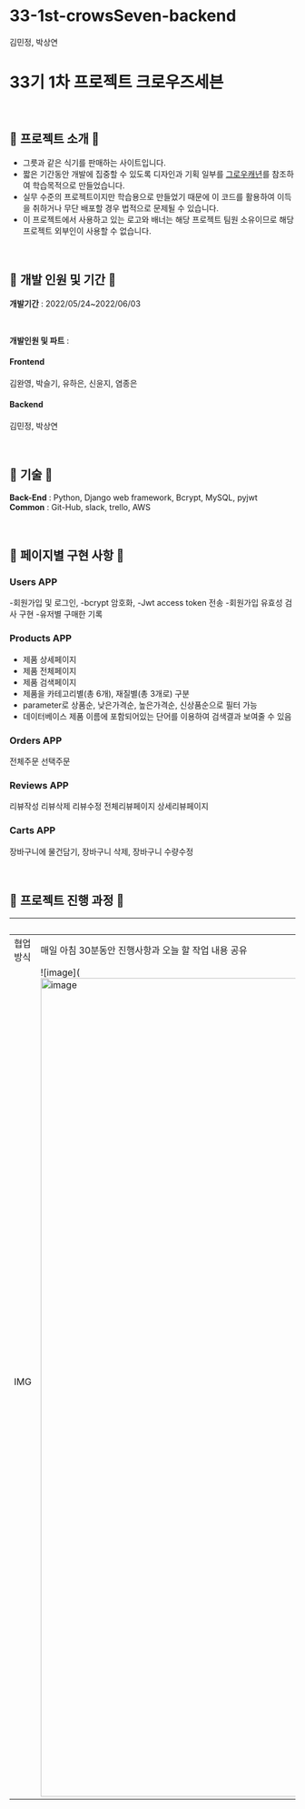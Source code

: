 # 33-1st-crowsSeven-backend
김민정, 박상연

# 33기 1차 프로젝트 크로우즈세븐

<br/>

## 🌼 프로젝트 소개 🌼


* 그릇과 같은 식기를 판매하는 사이트입니다. 
* 짧은 기간동안 개발에 집중할 수 있도록 디자인과 기획 일부를 [그로우캐년](https://crowcanyon.co.kr)를 참조하여 학습목적으로 만들었습니다.
* 실무 수준의 프로젝트이지만 학습용으로 만들었기 때문에 이 코드를 활용하여 이득을 취하거나 무단 배포할 경우 법적으로 문제될 수 있습니다.
* 이 프로젝트에서 사용하고 있는 로고와 배너는 해당 프로젝트 팀원 소유이므로 해당 프로젝트 외부인이 사용할 수 없습니다.

<br/>

## 🌼 개발 인원 및 기간 🌼
**개발기간** : 2022/05/24~2022/06/03

<br/>

**개발인원 및 파트** : 
#### Frontend
김완영, 박슬기, 유하은, 신윤지, 염종은

#### Backend
김민정, 박상연

<br/>

## 🌼 기술 🌼
**Back-End** : Python, Django web framework, Bcrypt, MySQL, pyjwt
<br/>
**Common** : Git-Hub, slack, trello, AWS

<br/>

## 🌼 페이지별 구현 사항 🌼

### Users APP
-회원가입 및 로그인,
-bcrypt 암호화,
-Jwt access token 전송
-회원가입 유효성 검사 구현
-유저별 구매한 기록

### Products APP
* 제품 상세페이지
* 제품 전체페이지
* 제품 검색페이지
* 제품을 카테고리별(총 6개), 재질별(총 3개로) 구분
* parameter로 상품순, 낮은가격순, 높은가격순, 신상품순으로 필터 가능
* 데이터베이스 제품 이름에 포함되어있는 단어를 이용하여 검색결과 보여줄 수 있음

### Orders APP
전체주문
선택주문

### Reviews APP
리뷰작성
리뷰삭제
리뷰수정
전체리뷰페이지
상세리뷰페이지

### Carts APP
장바구니에 물건담기,
장바구니 삭제,
장바구니 수량수정

<br/>

## 🌼 프로젝트 진행 과정 🌼
||Trello|
|------|---|
|협업 방식|매일 아침 30분동안 진행사항과 오늘 할 작업 내용 공유|
|IMG|![image](<img width="1440" alt="image" src="https://user-images.githubusercontent.com/96784345/172043293-53c651d4-0a74-495c-979f-1a68ac747220.png">|
